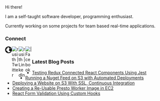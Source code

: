 Hi there! 

I am a self-taught software developer, programming enthusiast.

Currently working on some projects for team based real-time applications.

### Connect

[<img align="left" alt="rusith.me" width="22px" src="https://raw.githubusercontent.com/iconic/open-iconic/master/svg/globe.svg" />][website]
[<img align="left" alt="rusith | Twitter" width="22px" src="https://cdn.jsdelivr.net/npm/simple-icons@v3/icons/twitter.svg" />][twitter]
[<img align="left" alt="rusith | LinkedIn" width="22px" src="https://cdn.jsdelivr.net/npm/simple-icons@v3/icons/linkedin.svg" />][linkedin]
[<img align="left" alt=" | Facebook" width="22px" src="https://cdn.jsdelivr.net/npm/simple-icons@v3/icons/facebook.svg" />][facebook]

<br/>

###  Latest  Blog Posts
<!-- BLOG-POST-LIST:START -->
- [Testing Redux Connected React Components Using Jest](https://rusith.me/blog/testing-react-redux-connected-components-using-jest)
- [Running a Nuget Feed on S3 with Automated Deployments](https://rusith.me/2019/11/03/nuget-feed-on-s3/)
- [Deploying a Website on S3 With SSL, Continuous Integration](https://rusith.me/2019/08/14/building-a-website-on-s3/)
- [Creating a Re-Usable Presto Worker Image in EC2](https://rusith.me/2019/07/25/re-usable-presto-worker-image/)
- [React Form Validation Using Custom Hooks](https://rusith.me/2019/06/24/react-form-validation-using-custom-hooks/)
<!-- BLOG-POST-LIST:END -->

[website]: https://rusith.me
[twitter]: https://twitter.com/rusith_
[facebook]: https://fb.com/shanaka.rusith
[linkedin]: https://www.linkedin.com/in/shanaka-rusith/

